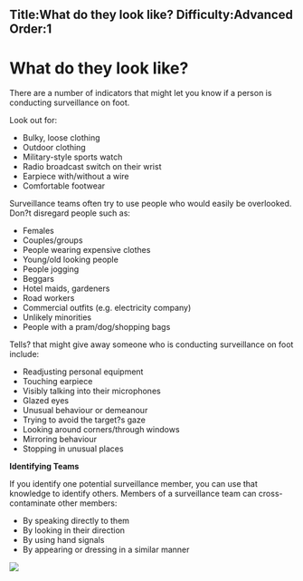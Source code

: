 Title:What do they look like?
Difficulty:Advanced
Order:1
---
<h1>What do they look like?</h1><p>There are a number of indicators that might let you know if a person is conducting surveillance on foot.</p><p>Look out for:<ul><li>Bulky, loose clothing</li><li>Outdoor clothing</li><li>Military-style sports watch</li><li>Radio broadcast switch on their wrist</li><li>Earpiece with/without a wire</li><li>Comfortable footwear</li></ul></p><p>Surveillance teams often try to use people who would easily be overlooked. Don?t disregard people such as:<ul><li>Females</li><li>Couples/groups</li><li>People wearing expensive clothes</li><li>Young/old looking people</li><li>People jogging</li><li>Beggars</li><li>Hotel maids, gardeners</li><li>Road workers</li><li>Commercial outfits (e.g. electricity company)</li><li>Unlikely minorities</li><li>People with a pram/dog/shopping bags</li></ul></p><p>Tells? that might give away someone who is conducting surveillance on foot include:<br><ul><li>Readjusting personal equipment</li><li>Touching earpiece</li><li>Visibly talking into their microphones</li><li>Glazed eyes</li><li>Unusual behaviour or demeanour</li><li>Trying to avoid the target?s gaze</li><li>Looking around corners/through windows</li><li>Mirroring behaviour</li><li>Stopping in unusual places</li></ul></p><p><b>Identifying Teams</b></p><p>If you identify one potential surveillance member, you can use that knowledge to identify others. Members of a surveillance team can cross-contaminate other members:<ul><li>By speaking directly to them</li><li>By looking in their direction</li><li> By using hand signals</li><li> By appearing or dressing in a similar manner</li></ul></p><img src="surveillance3.png">